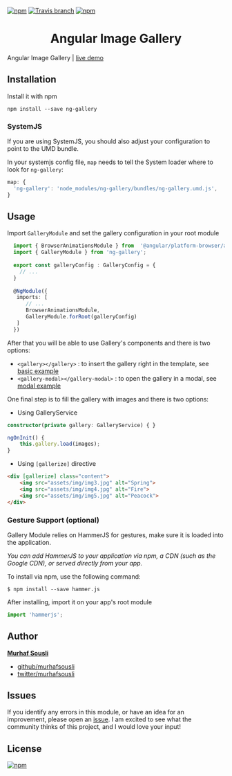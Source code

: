 [![npm](https://img.shields.io/npm/v/ng-gallery.svg?maxAge=2592000?style=plastic)](https://www.npmjs.com/package/ng-gallery) [![Travis branch](https://travis-ci.org/MurhafSousli/ng-gallery.svg?branch=master)](https://travis-ci.org/MurhafSousli/ng-gallery) [![npm](https://img.shields.io/npm/dt/ng-gallery.svg?maxAge=2592000?style=plastic)](https://www.npmjs.com/package/ng-gallery)

<h1 align="center">Angular Image Gallery</h1>

Angular Image Gallery | [live demo](https://murhafsousli.github.io/ng-gallery/)

## Installation

Install it with npm

`npm install --save ng-gallery`

### SystemJS

If you are using SystemJS, you should also adjust your configuration to point to the UMD bundle.

In your systemjs config file, `map` needs to tell the System loader where to look for `ng-gallery`:

```js
map: {
  'ng-gallery': 'node_modules/ng-gallery/bundles/ng-gallery.umd.js',
}
```

## Usage

Import `GalleryModule` and set the gallery configuration in your root module

```ts
  import { BrowserAnimationsModule } from  '@angular/platform-browser/animations';
  import { GalleryModule } from 'ng-gallery';
  
  export const galleryConfig : GalleryConfig = {
    // ...
  }
  
  @NgModule({
   imports: [
      // ...
      BrowserAnimationsModule,
      GalleryModule.forRoot(galleryConfig)
   ]
  })
```

After that you will be able to use Gallery's components and there is two options:
 
 - `<gallery></gallery>` : to insert the gallery right in the template, see [basic example](https://murhafsousli.github.io/ng-gallery/#/basic)
 - `<gallery-modal></gallery-modal>` : to open the gallery in a modal, see [modal example](https://murhafsousli.github.io/ng-gallery/#/modal)


 One final step is to fill the gallery with images and there is two options:
 
 - Using GalleryService

```ts
constructor(private gallery: GalleryService) { }

ngOnInit() {
    this.gallery.load(images);
}
```
- Using `[gallerize]` directive

```html
<div [gallerize] class="content">
    <img src="assets/img/img3.jpg" alt="Spring">
    <img src="assets/img/img4.jpg" alt="Fire">
    <img src="assets/img/img5.jpg" alt="Peacock">
</div>
```

### Gesture Support (optional)

Gallery Module relies on HammerJS for gestures, make sure it is loaded into the application.

*You can add HammerJS to your application via npm, a CDN (such as the Google CDN), or served directly from your app.*

To install via npm, use the following command:

`$ npm install --save hammer.js`

After installing, import it on your app's root module

```ts
import 'hammerjs';
```

## Author

 **[Murhaf Sousli](http://murhafsousli.com)**

 - [github/murhafsousli](https://github.com/MurhafSousli)
 - [twitter/murhafsousli](https://twitter.com/MurhafSousli)

## Issues

If you identify any errors in this module, or have an idea for an improvement, please open an [issue](https://github.com/MurhafSousli/ng-gallery/issues). I am excited to see what the community thinks of this project, and I would love your input!

## License

[![npm](https://img.shields.io/npm/l/express.svg?maxAge=2592000)](/LICENSE)